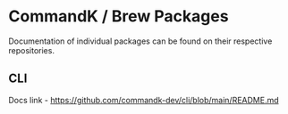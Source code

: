 # CommandK / Brew Packages

Documentation of individual packages can be found on their respective repositories.

## CLI

Docs link - https://github.com/commandk-dev/cli/blob/main/README.md
